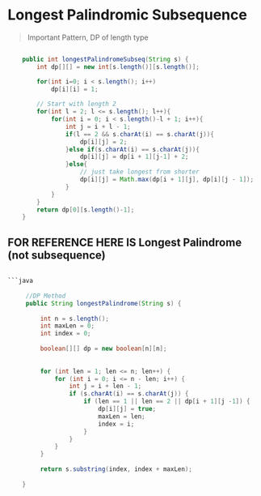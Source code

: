 
# Longest Palindromic Subsequence


> Important Pattern, DP of length type

```java

    public int longestPalindromeSubseq(String s) {
        int dp[][] = new int[s.length()][s.length()];

        for(int i=0; i < s.length(); i++)
            dp[i][i] = 1;
        
        // Start with length 2
        for(int l = 2; l <= s.length(); l++){
            for(int i = 0; i < s.length()-l + 1; i++){
                int j = i + l - 1;
                if(l == 2 && s.charAt(i) == s.charAt(j)){
                    dp[i][j] = 2;
                }else if(s.charAt(i) == s.charAt(j)){
                    dp[i][j] = dp[i + 1][j-1] + 2;
                }else{
                    // just take longest from shorter
                    dp[i][j] = Math.max(dp[i + 1][j], dp[i][j - 1]);
                }
            }
        }
        return dp[0][s.length()-1];
    }

````


## FOR REFERENCE HERE IS Longest Palindrome (not subsequence)

```java

```java
    
     //DP Method
     public String longestPalindrome(String s) {
                  
         int n = s.length();
         int maxLen = 0;
         int index = 0;
         
         boolean[][] dp = new boolean[n][n];
         
         
         for (int len = 1; len <= n; len++) {
             for (int i = 0; i <= n - len; i++) {
                 int j = i + len - 1;
                 if (s.charAt(i) == s.charAt(j)) {
                     if (len == 1 || len == 2 || dp[i + 1][j -1]) {
                         dp[i][j] = true;
                         maxLen = len;
                         index = i;
                     }
                 }
             }
         }
         
         return s.substring(index, index + maxLen);
         
    }
``` 
